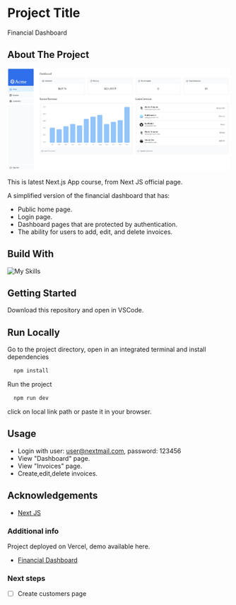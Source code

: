 
# Project Title

Financial Dashboard

## About The Project
![Preview](https://github.com/iamstefanstoyanov/Financial-dashboard/blob/33acf3e6a6208d3377f7dd4c56e381b816616b08/public/preview.jpg)

This is latest Next.js App course, from Next JS official page.

A simplified version of the financial dashboard that has:

- Public home page.
- Login page.
- Dashboard pages that are protected by authentication.
- The ability for users to add, edit, and delete invoices.

## Build With

![My Skills](https://skillicons.dev/icons?i=ts,nextjs,react,nodejs)


## Getting Started

Download this repository and open in VSCode.

## Run Locally

Go to the project directory, open in an integrated terminal and install dependencies

```bash
  npm install
```
Run the project
```bash
  npm run dev
```
click on local link path or paste it in your browser.


## Usage

- Login with user: user@nextmail.com, password: 123456
- View "Dashboard" page.
- View "Invoices" page.
- Create,edit,delete invoices.


## Acknowledgements

 - [Next JS](https://nextjs.org/)

### Additional info

Project deployed on Vercel, demo available here.

 - [Financial Dashboard](https://financial-dashboard-psi.vercel.app/)

### Next steps

 - [  ] Create customers page
